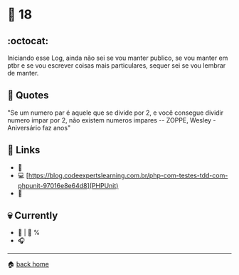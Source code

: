 # :pushpin: 18

## :octocat:
Iniciando esse Log, ainda não sei se vou manter publico, se vou manter em ptbr e se vou escrever coisas mais particulares, sequer sei se vou lembrar de manter.

## :speech_balloon: Quotes
"Se um numero par é aquele que se divide por 2, e você consegue dividir numero impar por 2, não existem numeros impares -- ZOPPE, Wesley - Aniversário faz anos"

> 

## :link: Links

* :pencil: []()
* :computer: [https://blog.codeexpertslearning.com.br/php-com-testes-tdd-com-phpunit-97016e8e64d8](PHPUnit)
* :movie_camera: []()
 
## :skull: Currently

* :book:  | :running: %
* :headphones: []()

---

:house: [back home](../../../..#home)
